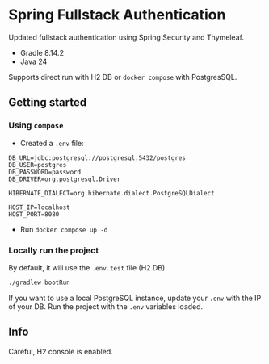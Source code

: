 # Spring Fullstack Authentication

Updated fullstack authentication using Spring Security and Thymeleaf.

- Gradle 8.14.2
- Java 24

Supports direct run with H2 DB or `docker compose` with PostgresSQL.

## Getting started

### Using `compose`

- Created a `.env` file:

```
DB_URL=jdbc:postgresql://postgresql:5432/postgres
DB_USER=postgres
DB_PASSWORD=password
DB_DRIVER=org.postgresql.Driver

HIBERNATE_DIALECT=org.hibernate.dialect.PostgreSQLDialect

HOST_IP=localhost
HOST_PORT=8080
```

- Run `docker compose up -d`

### Locally run the project

By default, it will use the `.env.test` file (H2 DB).

```bash
./gradlew bootRun
```

If you want to use a local PostgreSQL instance, update your `.env` with the IP of your DB. Run the project with the `.env` variables loaded.

## Info

Careful, H2 console is enabled.

